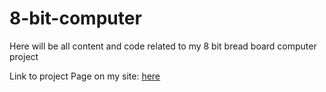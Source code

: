 # 8-bit-computer
Here will be all content and code related to my 8 bit bread board computer project

Link to project Page on my site: [here](http://www.beaubouchard.com/8-bit-computer/)
